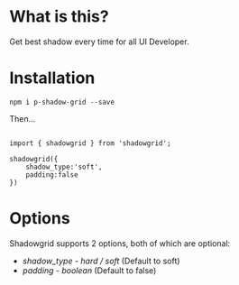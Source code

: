 # What is this?

Get best shadow every time for all UI Developer.

# Installation

`npm i p-shadow-grid --save`

Then...

```

import { shadowgrid } from 'shadowgrid';

shadowgrid({
    shadow_type:'soft',
    padding:false
})

```

# Options

Shadowgrid supports 2 options, both of which are optional:

* *shadow_type* - _hard / soft_ (Default to soft)
* *padding* - _boolean_ (Default to false)